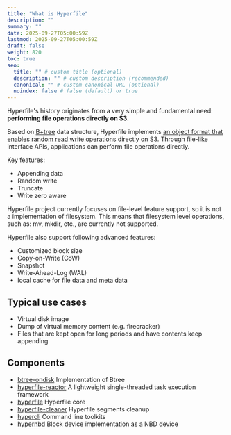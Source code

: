 ```yaml
---
title: "What is Hyperfile"
description: ""
summary: ""
date: 2025-09-27T05:00:59Z
lastmod: 2025-09-27T05:00:59Z
draft: false
weight: 820
toc: true
seo:
  title: "" # custom title (optional)
  description: "" # custom description (recommended)
  canonical: "" # custom canonical URL (optional)
  noindex: false # false (default) or true
---
```


Hyperfile's history originates from a very simple and fundamental need: **performing file operations directly on S3**.

Based on [B+tree](https://en.wikipedia.org/wiki/B%2B_tree) data structure, Hyperfile implements [an object format that enables random read write operations](/docs/guides/architecture/#random-read-write-object-format) directly on S3. Through file-like interface APIs, applications can perform file operations directly.

Key features:

- Appending data
- Random write
- Truncate
- Write zero aware

Hyperfile project currently focuses on file-level feature support, so it is not a implementation of filesystem. This means that filesystem level operations, such as: mv, mkdir, etc., are currently not supported.

Hyperfile also support following advanced features:

- Customized block size
- Copy-on-Write (CoW)
- Snapshot
- Write-Ahead-Log (WAL)
- local cache for file data and meta data

## Typical use cases

- Virtual disk image
- Dump of virtual memory content (e.g. firecracker)
- Files that are kept open for long periods and have contents keep appending

## Components

- [btree-ondisk](https://github.com/daiyy/btree-ondisk) Implementation of Btree
- [hyperfile-reactor](https://github.com/hyperfile/hyperfile-reactor) A lightweight single-threaded task execution framework
- [hyperfile](https://github.com/hyperfile/hyperfile) Hyperfile core
- [hyperfile-cleaner](https://github.com/hyperfile/hyperfile-cleaner) Hyperfile segments cleanup
- [hypercli](https://github.com/hyperfile/hypercli) Command line toolkits
- [hypernbd](https://github.com/hyperfile/hypernbd) Block device implementation as a NBD device
